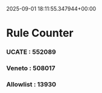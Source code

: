 2025-09-01 18:11:55.347944+00:00
# Rule Counter 
 ### UCATE : 552089

 ### Veneto : 508017

 ### Allowlist : 13930